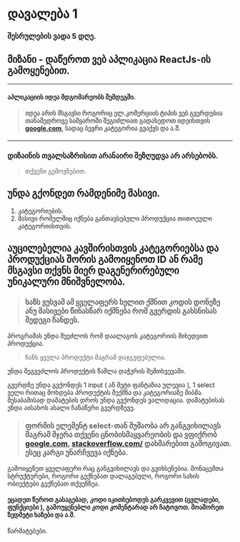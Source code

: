 # დავალება 1

### **შესრულების ვადა 5 დღე.**

## მიზანი - დაწეროთ ვებ აპლიკაცია ReactJs-ის გამოყენებით.
---
#### აპლიკაციის იდეა მდგომარეობს შემდეგში.

> #### იდეა არის მსგავსი როგორიც ელ.კომერციის ტიპის ვებ გვერდებია თანამედროვე სამყაროში შეგიძლიათ გადახედოთ იდეისთვის [google.com](https://google.com), სადაც ბევრი კატეგორია გვაქვს და ა.შ.

---

### დიზაინის თვალსაზრისით არანაირი შეზღუდვა არ არსებობს.
> თქვენი გემოვნებით.

## უნდა გქონდეთ რამდენიმე მასივი.
1. კატეგორიების.
2. მასივი რომელშიც იქნება განთავსებული პროდუქცია თითოეული კატეგორიისთვის.

## აუცილებელია კავშირისთვის კატეგორიებსა და პროდუქციას შორის გამოიყენოთ ID ან რამე მსგავსი თქვნს მიერ დაგენერირებული უნიკალური მნიშვნელობა.

> ### ხაზს ვუსვამ ამ ყველაფერს ხელით ქმნით კოდის დონეზე ანუ მასივები წინასწარ იქმნება რომ გვერდის გახსნისას შედეგი ჩანდეს.

პროგრამას უნდა შეეძლოს რომ დაალაგოს კატეგორიის მიხედვით პროდუქცია.
> ჩანს ყველა პროდუქტი მაგრამ დაჯგუფებულია.

უნდა შეგვეძლოს პროდუქტის წაშლა დაჭერის შემთხვევაში.

გვერდზე უნდა გვქონდეს 1 input ( ან მეტი ფანტაზია ულევია ), 1 select ველი რითაც მოხდება
პროდუქტის შექმნა და კატეგორიაზე მიბმა.
შესაბამისად დამატების დროს უნდა გვქონდეს ვალიდაცია.
დამატებისას უნდა აისახოს ახალი ჩანაწერი გვერდზევე.

> ### ფორმის ელემენტ select-თან მუშაობა არ განგვიხილავს მაგრამ მჯერა თქვენი ცნობისმაყვარეობის და ვფიქრობ [google.com](https://google.com), [stackoverflow.com/](https://stackoverflow.com/) დახმარებით გამოგივათ. ესეც კარგი უნარჩვევა იქნება.

გამოიყენეთ ყველაფერი რაც განგვიხილავს და გვიხსენებია.
მონაცემთა სტრუქტურები, როგორი გექნებათ დალაგებული, როგორი სახის ობიექტები გექნებათ თქვენზეა.

#### ეცადეთ წეროთ გასაგებად, კოდი იკითხებოდეს გარკვევით (ცვლადები, ფუნქციები ), გამოუყენებლი კოდი კომენტარად არ ჩატოვოთ. მოაშორეთ ზედმეტი ხაზები და ა.შ.

წარმატებები.







